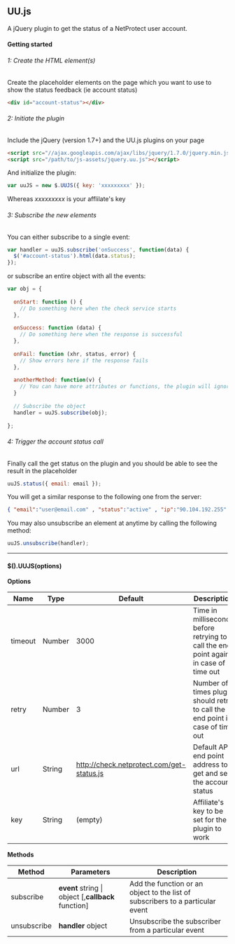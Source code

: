 ## UU.js

A jQuery plugin to get the status of a NetProtect user account.

#### Getting started

###### 1: Create the HTML element(s)

Create the placeholder elements on the page which you want to use to show the status feedback (ie account status)

```html
<div id="account-status"></div>
```

###### 2: Initiate the plugin

Include the jQuery (version 1.7+) and the UU.js plugins on your page

```html
<script src="//ajax.googleapis.com/ajax/libs/jquery/1.7.0/jquery.min.js"></script>
<script src="/path/to/js-assets/jquery.uu.js"></script>
```

And initialize the plugin:

```javascript
var uuJS = new $.UUJS({ key: 'xxxxxxxxx' });
```

Whereas _xxxxxxxxx_ is your afflilate's key 

###### 3: Subscribe the new elements

You can either subscribe to a single event:

```javascript
var handler = uuJS.subscribe('onSuccess', function(data) {
  $('#account-status').html(data.status);
});
```

or subscribe an entire object with all the events:

```javascript
var obj = {
   
  onStart: function () {
    // Do something here when the check service starts
  },
  
  onSuccess: function (data) {
    // Do something here when the response is successful
  },
  
  onFail: function (xhr, status, error) {  
    // Show errors here if the response fails
  },
  
  anotherMethod: function(v) {
    // You can have more attributes or functions, the plugin will ignore them   
  }
        
  // Subscribe the object        
  handler = uuJS.subscribe(obj);
      
};
```

###### 4: Trigger the account status call

Finally call the get status on the plugin and you should be able to see the result in the placeholder

```javascript
uuJS.status({ email: email });
```

You will get a similar response to the following one from the server:

```json
{ "email":"user@email.com" , "status":"active" , "ip":"90.104.192.255" , "is_known":true , "is_active":true , "our_dns":false , "eguess":"u***@email.com" , "ip_changed":true , "reactivated":false , "secure":"0" , "accepted":true }
```

You may also unsubscribe an element at anytime by calling the following method:

```javascript
uuJS.unsubscribe(handler);
```

---

#### $().UUJS(options)

**Options**

 Name |	Type | Default | Description
------|------|---------|------------
timeout | Number | 3000 | Time in milliseconds before retrying to call the end point again in case of time out
retry | Number | 3 | Number of times plugin should retry to call the end point in case of time out
url | String | http://check.netprotect.com/get-status.js | Default API end point address to get and set the account status
key | String | (empty) | Affiliate's key to be set for the plugin to work

**Methods**

Method | Parameters | Description
-------|------------|------------
subscribe | **event** string &#124; object [,**callback** function] | Add the function or an object to the list of subscribers to a particular event
unsubscribe | **handler** object | Unsubscribe the subscriber from a particular event
